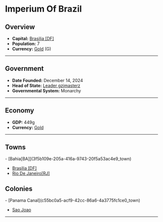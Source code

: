 <!--UNDEDITED FILE, remove this entire line if this file has been edited!-->
# <!--NAME-->Imperium Of Brazil<!--NAME-->

## Overview

- **Capital:** <!--CAPITAL_LINK-->[Brasilia [DF]](7d00bd81-085a-433a-8fb4-e309f21074eb_town)<!--CAPITAL_LINK-->
- **Population:** <!--POPULATION-->7<!--POPULATION-->
- **Currency:** <!--CURRENCY_LINK-->[Gold](Gold_currency)<!--CURRENCY_LINK--> (<!--CURRENCY_ABV-->G<!--CURRENCY_ABV-->)

---

## Government

- **Date Founded:** <!--FOUNDED-->December 14, 2024<!--FOUNDED-->
- **Head of State:** <!--LEADER_TITLE_LINK-->[Leader gzjmasterz](gzjmasterz_user)<!--LEADER_TITLE_LINK-->
- **Governmental System:** <!--GOVERNMENT-->Monarchy<!--GOVERNMENT-->

---

## Economy

- **GDP:** <!--GDP-->449g<!--GDP-->
- **Currency:** <!--CURRENCY_LINK-->[Gold](Gold_currency)<!--CURRENCY_LINK-->

---

## Towns

<!--TOWNS-->- [Bahia[BA]](3f5b109e-205a-416a-9743-20f5a53ac4e9_town)
- [Brasilia [DF]](7d00bd81-085a-433a-8fb4-e309f21074eb_town)
- [Rio De Janeiro[RJ]](effd2e8a-f405-4ec3-8da3-1b226063d90d_town)<!--TOWNS-->

## Colonies

<!--COLONIES-->- [Panama Canal](c55bc0a5-acf9-42cc-86a6-4a3775fc1ce0_town)
- [Sao Joao](a4b9ed8e-c1eb-41d6-b612-dcdc7eb45067_town)<!--COLONIES-->

---